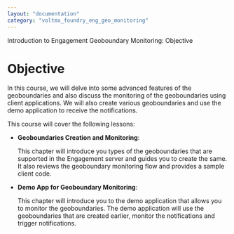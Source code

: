 ```yaml
---
layout: "documentation"
category: "voltmx_foundry_eng_geo_monitoring"
---
```

                           

Introduction to Engagement Geoboundary Monitoring: Objective

Objective
=========

In this course, we will delve into some advanced features of the geoboundaries and also discuss the monitoring of the geoboundaries using client applications. We will also create various geoboundaries and use the demo application to receive the notifications.

This course will cover the following lessons:

*   **Geoboundaries Creation and Monitoring**:
    
    This chapter will introduce you types of the geoboundaries that are supported in the Engagement server and guides you to create the same. It also reviews the geoboundary monitoring flow and provides a sample client code.
    
*   **Demo App for Geoboundary Monitoring**:
    
    This chapter will introduce you to the demo application that allows you to monitor the geoboundaries. The demo application will use the geoboundaries that are created earlier, monitor the notifications and trigger notifications.
